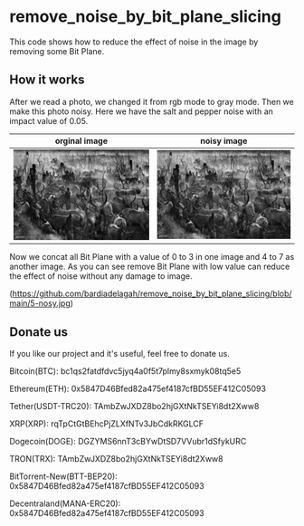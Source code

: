 # remove_noise_by_bit_plane_slicing

This code shows how to reduce the effect of noise in the image by removing some Bit Plane.


## How it works

After we read a photo, we changed it from rgb mode to gray mode. Then we make this photo noisy. Here we have the salt and pepper noise with an impact value of 0.05.


orginal image             |  noisy image
:-------------------------:|:-------------------------:
![](https://github.com/bardiadelagah/remove_noise_by_bit_plane_slicing/blob/main/5.jpg)  |  ![](https://github.com/bardiadelagah/remove_noise_by_bit_plane_slicing/blob/main/5-nosy.jpg)


Now we concat all Bit Plane with a value of 0 to 3 in one image and 4 to 7 as another image. As you can see remove Bit Plane with low value can reduce the effect of noise without any damage to image.


(https://github.com/bardiadelagah/remove_noise_by_bit_plane_slicing/blob/main/5-nosy.jpg)

## Donate us
If you like our project and it's useful, feel free to donate us.

Bitcoin(BTC): bc1qs2fatdfdvc5jyq4a0f5t7plmy8sxmyk08tq5e5

Ethereum(ETH): 0x5847D46Bfed82a475ef4187cfBD55EF412C05093

Tether(USDT-TRC20): TAmbZwJXDZ8bo2hjGXtNkTSEYi8dt2Xww8

XRP(XRP): rqTpCtGtBEhcPjZLXfNTv3JbCdkRKGLCF

Dogecoin(DOGE): DGZYMS6nnT3cBYwDtSD7VVubr1dSfykURC

TRON(TRX): TAmbZwJXDZ8bo2hjGXtNkTSEYi8dt2Xww8

BitTorrent-New(BTT-BEP20): 0x5847D46Bfed82a475ef4187cfBD55EF412C05093

Decentraland(MANA-ERC20): 0x5847D46Bfed82a475ef4187cfBD55EF412C05093

